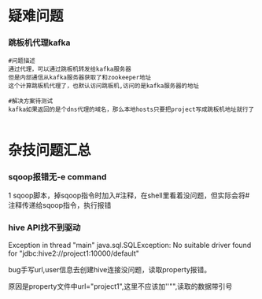 # 疑难问题

### 跳板机代理kafka

```mysql
#问题描述
通过代理，可以通过跳板机转发给kafka服务器
但是内部通信从kafka服务器获取了和zookeeper地址
这个计算跳板机代理了，也默认访问跳板机,访问的是kafka服务器的地址

#解决方案待测试
kafka如果返回的是个dns代理的域名，那么本地hosts只要把project写成跳板机地址就行了


```







# 杂技问题汇总

### sqoop报错无-e command

1  sqoop脚本，掉sqoop指令时加入#注释，在shell里看着没问题，但实际会将#注释传递给sqoop指令，执行报错



### hive API找不到驱动

Exception in thread "main" java.sql.SQLException: No suitable driver found for "jdbc:hive2://project1:10000/default"

bug手写url,user信息去创建hive连接没问题，读取property报错。

原因是property文件中url="project1",这里不应该加''"",读取的数据带引号

